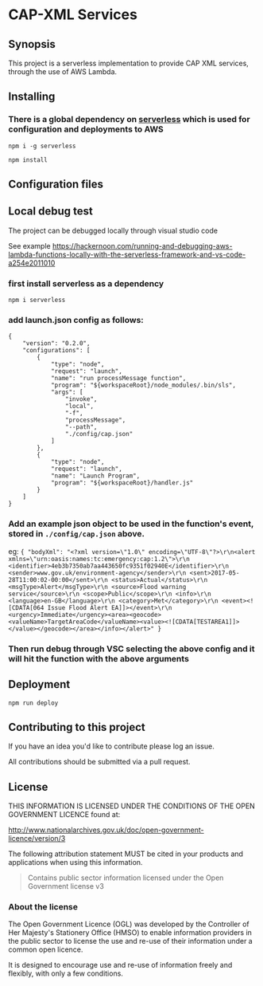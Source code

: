 # CAP-XML Services

## Synopsis

This project is a serverless implementation to provide CAP XML services, through the use of AWS Lambda.

## Installing

### There is a global dependency on [serverless](https://serverless.com/) which is used for configuration and deployments to AWS
`npm i -g serverless`

`npm install`

## Configuration files

## Local debug test

The project can be debugged locally through visual studio code

See example <https://hackernoon.com/running-and-debugging-aws-lambda-functions-locally-with-the-serverless-framework-and-vs-code-a254e2011010>

### first install serverless as a dependency
`npm i serverless`
### add launch.json config as follows:
```
{
    "version": "0.2.0",
    "configurations": [
        {
            "type": "node",
            "request": "launch",
            "name": "run processMessage function",
            "program": "${workspaceRoot}/node_modules/.bin/sls",
            "args": [
                "invoke",
                "local",
                "-f",
                "processMessage",
                "--path",
                "./config/cap.json"
            ]
        },
        {
            "type": "node",
            "request": "launch",
            "name": "Launch Program",
            "program": "${workspaceRoot}/handler.js"
        }
    ]
}
```
### Add an example json object to be used in the function's event, stored in `./config/cap.json` above.

eg: `{
    "bodyXml": "<?xml version=\"1.0\" encoding=\"UTF-8\"?>\r\n<alert xmlns=\"urn:oasis:names:tc:emergency:cap:1.2\">\r\n <identifier>4eb3b7350ab7aa443650fc9351f02940E</identifier>\r\n <sender>www.gov.uk/environment-agency</sender>\r\n <sent>2017-05-28T11:00:02-00:00</sent>\r\n <status>Actual</status>\r\n <msgType>Alert</msgType>\r\n <source>Flood warning service</source>\r\n <scope>Public</scope>\r\n <info>\r\n <language>en-GB</language>\r\n <category>Met</category>\r\n <event><![CDATA[064 Issue Flood Alert EA]]></event>\r\n <urgency>Immediate</urgency><area><geocode><valueName>TargetAreaCode</valueName><value><![CDATA[TESTAREA1]]></value></geocode></area></info></alert>"
}`

### Then run debug through VSC selecting the above config and it will hit the function with the above arguments


## Deployment

`npm run deploy`

## Contributing to this project

If you have an idea you'd like to contribute please log an issue.

All contributions should be submitted via a pull request.

## License

THIS INFORMATION IS LICENSED UNDER THE CONDITIONS OF THE OPEN GOVERNMENT LICENCE found at:

<http://www.nationalarchives.gov.uk/doc/open-government-licence/version/3>

The following attribution statement MUST be cited in your products and applications when using this information.

>Contains public sector information licensed under the Open Government license v3

### About the license

The Open Government Licence (OGL) was developed by the Controller of Her Majesty's Stationery Office (HMSO) to enable information providers in the public sector to license the use and re-use of their information under a common open licence.

It is designed to encourage use and re-use of information freely and flexibly, with only a few conditions.

